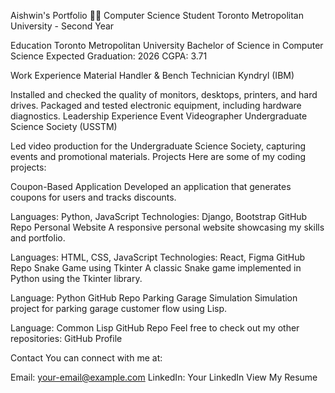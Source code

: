 Aishwin's Portfolio
👨‍💻 Computer Science Student
Toronto Metropolitan University - Second Year

Education
Toronto Metropolitan University
Bachelor of Science in Computer Science
Expected Graduation: 2026
CGPA: 3.71

Work Experience
Material Handler & Bench Technician
Kyndryl (IBM)

Installed and checked the quality of monitors, desktops, printers, and hard drives.
Packaged and tested electronic equipment, including hardware diagnostics.
Leadership Experience
Event Videographer
Undergraduate Science Society (USSTM)

Led video production for the Undergraduate Science Society, capturing events and promotional materials.
Projects
Here are some of my coding projects:

Coupon-Based Application
Developed an application that generates coupons for users and tracks discounts.

Languages: Python, JavaScript
Technologies: Django, Bootstrap
GitHub Repo
Personal Website
A responsive personal website showcasing my skills and portfolio.

Languages: HTML, CSS, JavaScript
Technologies: React, Figma
GitHub Repo
Snake Game using Tkinter
A classic Snake game implemented in Python using the Tkinter library.

Language: Python
GitHub Repo
Parking Garage Simulation
Simulation project for parking garage customer flow using Lisp.

Language: Common Lisp
GitHub Repo
Feel free to check out my other repositories: GitHub Profile

Contact
You can connect with me at:

Email: your-email@example.com
LinkedIn: Your LinkedIn
View My Resume
